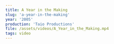 ```yaml
---
title: A Year in the Making
slug: 'a-year-in-the-making'
year: '2005'
production: 'Taio Productions'
file: /assets/videos/A_Year_in_the_Making.mp4
tags: video
---
```

